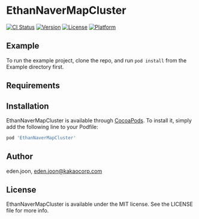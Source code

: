 # EthanNaverMapCluster

[![CI Status](https://img.shields.io/travis/eden.joon/EthanNaverMapCluster.svg?style=flat)](https://travis-ci.org/eden.joon/EthanNaverMapCluster)
[![Version](https://img.shields.io/cocoapods/v/EthanNaverMapCluster.svg?style=flat)](https://cocoapods.org/pods/EthanNaverMapCluster)
[![License](https://img.shields.io/cocoapods/l/EthanNaverMapCluster.svg?style=flat)](https://cocoapods.org/pods/EthanNaverMapCluster)
[![Platform](https://img.shields.io/cocoapods/p/EthanNaverMapCluster.svg?style=flat)](https://cocoapods.org/pods/EthanNaverMapCluster)

## Example

To run the example project, clone the repo, and run `pod install` from the Example directory first.

## Requirements

## Installation

EthanNaverMapCluster is available through [CocoaPods](https://cocoapods.org). To install
it, simply add the following line to your Podfile:

```ruby
pod 'EthanNaverMapCluster'
```

## Author

eden.joon, eden.joon@kakaocorp.com

## License

EthanNaverMapCluster is available under the MIT license. See the LICENSE file for more info.

